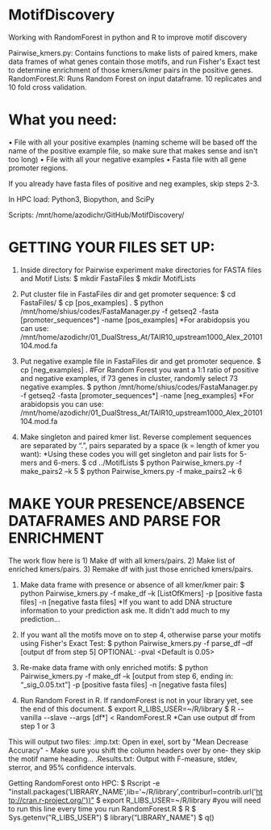 # MotifDiscovery
Working with RandomForest in python and R to improve motif discovery

Pairwise_kmers.py: Contains functions to make lists of paired kmers, make data frames of what genes contain those motifs, and run Fisher's Exact test to determine enrichment of those kmers/kmer pairs in the positive genes. 
RandomForest.R: Runs Random Forest on input dataframe. 10 replicates and 10 fold cross validation. 


# What you need:
•	File with all your positive examples (naming scheme will be based off the name of the positive example file, so make sure that makes sense and isn't too long)
•	File with all your negative examples
•	Fasta file with all gene promoter regions. 

If you already have fasta files of positive and neg examples, skip steps 2-3.

In HPC load:  Python3, Biopython, and SciPy

Scripts: /mnt/home/azodichr/GitHub/MotifDiscovery/

# GETTING YOUR FILES SET UP:
1. Inside directory for Pairwise experiment make directories for FASTA files and Motif Lists:
$ mkdir FastaFiles
$ mkdir MotifLists

2. Put cluster file in FastaFiles dir and get promoter sequence:
$ cd FastaFiles/
$ cp [pos_examples] .
$ python /mnt/home/shius/codes/FastaManager.py -f getseq2 -fasta [promoter_sequences*] -name [pos_examples]
*For arabidopsis you can use: /mnt/home/azodichr/01_DualStress_At/TAIR10_upstream1000_Alex_20101104.mod.fa

3. Put negative example file in FastaFiles dir and get promoter sequence. 
$ cp [neg_examples] .     #For Random Forest you want a 1:1 ratio of positive and negative examples, if 73 genes in cluster, randomly select 73 negative examples.
$ python /mnt/home/shius/codes/FastaManager.py -f getseq2 -fasta [promoter_sequences*] -name [neg_examples]
*For arabidopsis you can use: /mnt/home/azodichr/01_DualStress_At/TAIR10_upstream1000_Alex_20101104.mod.fa

4. Make singleton and paired kmer list. Reverse complement sequences are separated by “.”, pairs separated by a space (k = length of kmer you want):
*Using these codes you will get singleton and pair lists for 5-mers and 6-mers.
$ cd ../MotifLists
$ python Pairwise_kmers.py -f make_pairs2 –k 5
$ python Pairwise_kmers.py -f make_pairs2 –k 6


# MAKE YOUR PRESENCE/ABSENCE DATAFRAMES AND PARSE FOR ENRICHMENT
The work flow here is 1) Make df with all kmers/pairs. 2) Make list of enriched kmers/pairs. 3) Remake df with just those enriched kmers/pairs.

1. Make data frame with presence or absence of all kmer/kmer pair:
$ python Pairwise_kmers.py -f make_df –k [ListOfKmers] -p [positive fasta files] -n [negative fasta files]
*If you want to add DNA structure information to your prediction ask me. It didn't add much to my prediction...

2. If you want all the motifs move on to step 4, otherwise parse your motifs using Fisher's Exact Test:
$ python Pairwise_kmers.py -f parse_df –df [output df from step 5]
  OPTIONAL: -pval <Default is 0.05>

3. Re-make data frame with only enriched motifs:
$ python Pairwise_kmers.py -f make_df –k [output from step 6, ending in: “_sig_0.05.txt”] -p [positive fasta files] -n [negative fasta files]

4. Run Random Forest in R. If randomForest is not in your library yet, see the end of this document.
$ export R_LIBS_USER=~/R/library
$ R --vanilla --slave --args [df*] < RandomForest.R
*Can use output df from step 1 or 3

This will output two files:
.imp.txt: Open in exel, sort by "Mean Decrease Accuracy" - Make sure you shift the column headers over by one- they skip the motif name heading...
.Results.txt: Output with F-measure, stdev, sterror, and 95% confidence intervals.



Getting RandomForest onto HPC:
$ Rscript -e "install.packages(‘LIBRARY_NAME',lib='~/R/library',contriburl=contrib.url('http://cran.r-project.org/'))”
$ export R_LIBS_USER=~/R/library      #you will need to run this line every time you run RandomForest.R
$ R
$ Sys.getenv("R_LIBS_USER")
$ library(“LIBRARY_NAME")
$ q()
